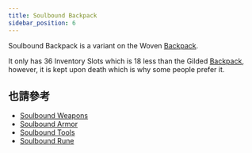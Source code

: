 ```yaml
---
title: Soulbound Backpack
sidebar_position: 6
---
```


Soulbound Backpack is a variant on the Woven [Backpack](Backpacks).

It only has 36 Inventory Slots which is 18 less than the Gilded [Backpack](Backpacks), however, it is kept upon death which is why some people prefer it.

## 也請參考

* [Soulbound Weapons](Soulbound-Weapons)
* [Soulbound Armor](Soulbound-Armor)
* [Soulbound Tools](Soulbound-Tools)
* [Soulbound Rune](Soulbound-Rune)
